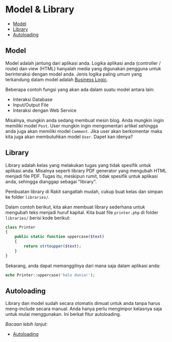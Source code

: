 # Model & Library

<!-- MarkdownTOC autolink="true" autoanchor="true" levels="2,3" bracket="round" lowercase="only_ascii" -->

- [Model](#model)
- [Library](#library)
- [Autoloading](#autoloading)

<!-- /MarkdownTOC -->


<a id="model"></a>
## Model

Model adalah jantung dari aplikasi anda. Logika aplikasi anda (controller / route) dan view (HTML)
hanyalah media yang digunakan pengguna untuk berinteraksi dengan model anda.
Jenis logika paling umum yang terkandung dalam model adalah
[Business Logic](http://en.wikipedia.org/wiki/Business_logic).

Beberapa contoh fungsi yang akan ada dalam suatu model antara lain:

- Interaksi Database
- Input/Output File
- Interaksi dengan Web Service

Misalnya, mungkin anda sedang membuat mesin blog. Anda mungkin ingin memiliki model `Post`.
User mungkin ingin mengomentari artikel sehingga anda juga akan memiliki model `Comment`.
Jika user akan berkomentar maka kita juga akan membutuhkan model `User`. Dapet kan idenya?


<a id="library"></a>
## Library

Library adalah kelas yang melakukan tugas yang tidak spesifik untuk aplikasi anda. Misalnya seperti
library PDF generator yang mengubah HTML menjadi file PDF. Tugas itu, meskipun rumit, tidak spesifik
untuk aplikasi anda, sehingga dianggap sebagai "library".

Pembuatan library di Rakit sangatlah mudah, cukup buat kelas dan simpan ke folder `libraries/`.

Dalam contoh berikut, kita akan membuat library sederhana untuk mengubah teks menjadi huruf kapital.
Kita buat file `printer.php` di folder `libraries/` berisi kode berikut:

```php
class Printer
{
	public static function uppercase($text)
    {
		return strtoupper($text);
	}
}
```

Sekarang, anda dapat memanggilnya dari mana saja dalam aplikasi anda:

```php
echo Printer::uppercase('halo dunia!');
```


<a id="autoloading"></a>
## Autoloading

Library dan model sudah secara otomatis dimuat untuk anda tanpa harus meng-include secara manual.
Anda hanya perlu mengimpor kelasnya saja untuk mulai menggunakan. Ini berkat fitur autoloading.

_Bacaan lebih lanjut:_

- [Autoloading](/docs/autoloading)
